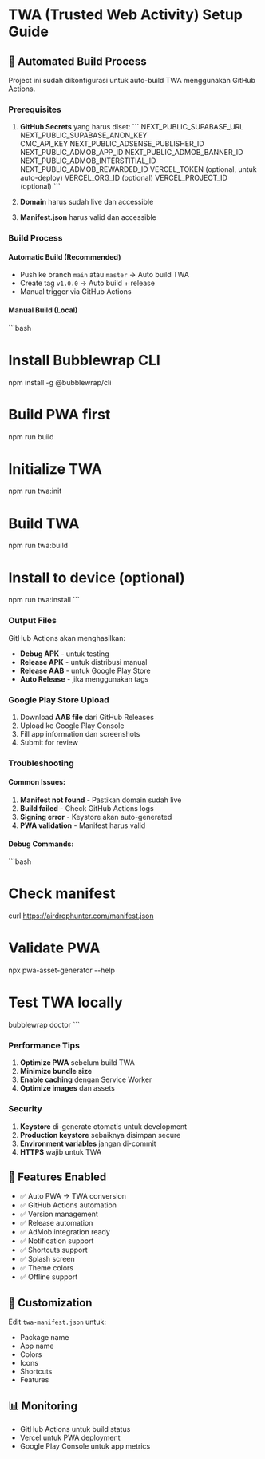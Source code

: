 # TWA (Trusted Web Activity) Setup Guide

## 🚀 Automated Build Process

Project ini sudah dikonfigurasi untuk auto-build TWA menggunakan GitHub Actions.

### Prerequisites

1. **GitHub Secrets** yang harus diset:
   \`\`\`
   NEXT_PUBLIC_SUPABASE_URL
   NEXT_PUBLIC_SUPABASE_ANON_KEY  
   CMC_API_KEY
   NEXT_PUBLIC_ADSENSE_PUBLISHER_ID
   NEXT_PUBLIC_ADMOB_APP_ID
   NEXT_PUBLIC_ADMOB_BANNER_ID
   NEXT_PUBLIC_ADMOB_INTERSTITIAL_ID
   NEXT_PUBLIC_ADMOB_REWARDED_ID
   VERCEL_TOKEN (optional, untuk auto-deploy)
   VERCEL_ORG_ID (optional)
   VERCEL_PROJECT_ID (optional)
   \`\`\`

2. **Domain** harus sudah live dan accessible
3. **Manifest.json** harus valid dan accessible

### Build Process

#### Automatic Build (Recommended)
- Push ke branch `main` atau `master` → Auto build TWA
- Create tag `v1.0.0` → Auto build + release
- Manual trigger via GitHub Actions

#### Manual Build (Local)
\`\`\`bash
# Install Bubblewrap CLI
npm install -g @bubblewrap/cli

# Build PWA first
npm run build

# Initialize TWA
npm run twa:init

# Build TWA
npm run twa:build

# Install to device (optional)
npm run twa:install
\`\`\`

### Output Files

GitHub Actions akan menghasilkan:
- **Debug APK** - untuk testing
- **Release APK** - untuk distribusi manual  
- **Release AAB** - untuk Google Play Store
- **Auto Release** - jika menggunakan tags

### Google Play Store Upload

1. Download **AAB file** dari GitHub Releases
2. Upload ke Google Play Console
3. Fill app information dan screenshots
4. Submit for review

### Troubleshooting

#### Common Issues:
1. **Manifest not found** - Pastikan domain sudah live
2. **Build failed** - Check GitHub Actions logs
3. **Signing error** - Keystore akan auto-generated
4. **PWA validation** - Manifest harus valid

#### Debug Commands:
\`\`\`bash
# Check manifest
curl https://airdrophunter.com/manifest.json

# Validate PWA
npx pwa-asset-generator --help

# Test TWA locally
bubblewrap doctor
\`\`\`

### Performance Tips

1. **Optimize PWA** sebelum build TWA
2. **Minimize bundle size** 
3. **Enable caching** dengan Service Worker
4. **Optimize images** dan assets

### Security

1. **Keystore** di-generate otomatis untuk development
2. **Production keystore** sebaiknya disimpan secure
3. **Environment variables** jangan di-commit
4. **HTTPS** wajib untuk TWA

## 📱 Features Enabled

- ✅ Auto PWA → TWA conversion
- ✅ GitHub Actions automation
- ✅ Version management
- ✅ Release automation  
- ✅ AdMob integration ready
- ✅ Notification support
- ✅ Shortcuts support
- ✅ Splash screen
- ✅ Theme colors
- ✅ Offline support

## 🔧 Customization

Edit `twa-manifest.json` untuk:
- Package name
- App name
- Colors
- Icons
- Shortcuts
- Features

## 📊 Monitoring

- GitHub Actions untuk build status
- Vercel untuk PWA deployment
- Google Play Console untuk app metrics
